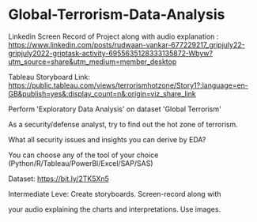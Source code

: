# Global-Terrorism-Data-Analysis
Linkedin Screen Record of Project along with audio explanation : https://www.linkedin.com/posts/rudwaan-vankar-677229217_gripjuly22-gripjuly2022-griptask-activity-6955635128333135872-Wbyw?utm_source=share&utm_medium=member_desktop

Tableau Storyboard Link: https://public.tableau.com/views/terrorismhotzone/Story1?:language=en-GB&publish=yes&:display_count=n&:origin=viz_share_link

Perform 'Exploratory Data Analysis' on dataset 'Global Terrorism'

As a security/defense analyst, try to find out the hot zone of terrorism.

What all security issues and insights you can derive by EDA?

You can choose any of the tool of your choice (Python/R/Tableau/PowerBl/Excel/SAP/SAS)

Dataset: https://bit.ly/2TK5Xn5

Intermediate Leve: Create storyboards. Screen-record along with

your audio explaining the charts and interpretations. Use images.
